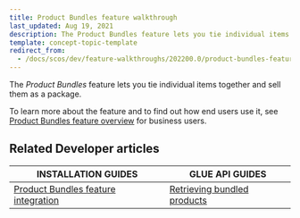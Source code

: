 ```yaml
---
title: Product Bundles feature walkthrough
last_updated: Aug 19, 2021
description: The Product Bundles feature lets you tie individual items together and sell them as a package.
template: concept-topic-template
redirect_from:
  - /docs/scos/dev/feature-walkthroughs/202200.0/product-bundles-feature-walkthrough.html
---
```


The _Product Bundles_ feature lets you tie individual items together and sell them as a package.


To learn more about the feature and to find out how end users use it, see [Product Bundles feature overview](/docs/pbc/all/product-information-management/{{page.version}}/product-bundles-feature-overview.html) for business users.

## Related Developer articles

|INSTALLATION GUIDES | GLUE API GUIDES  |
|---------|---------|
|[Product Bundles feature integration](/docs/scos/dev/feature-integration-guides/{{page.version}}/product-bundles-feature-integration.html) | [Retrieving bundled products](/docs/scos/dev/glue-api-guides/{{page.version}}/managing-products/retrieving-bundled-products.html) |
